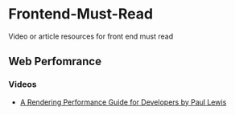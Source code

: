# Frontend-Must-Read
Video or article resources for front end must read 

## Web Perfomrance 
### Videos
- [A Rendering Performance Guide for Developers by Paul Lewis](https://www.youtube.com/watch?v=9xjpmpX4NJE)

